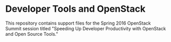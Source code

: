 # Developer Tools and OpenStack

This repository contains support files for the Spring 2016 OpenStack Summit session titled "Speeding Up Developer Productivity with OpenStack and Open Source Tools."
